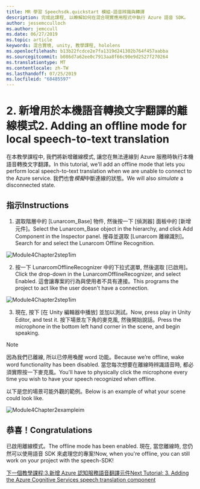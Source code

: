 ```yaml
---
title: MR 學習 Speechsdk.quickstart 模組-語音辨識與轉譯
description: 完成此課程, 以瞭解如何在混合現實應用程式中執行 Azure 語音 SDK。
author: jessemcculloch
ms.author: jemccull
ms.date: 06/27/2019
ms.topic: article
keywords: 混合實境, unity, 教學課程, hololens
ms.openlocfilehash: b13b22fcdce2e7fa1319d241302b764f457aabba
ms.sourcegitcommit: b086d7a62ee0c7913aa8f66c90e9d2527f270264
ms.translationtype: MT
ms.contentlocale: zh-TW
ms.lasthandoff: 07/25/2019
ms.locfileid: "68485597"
---
```

# <a name="2----adding-an-offline-mode-for-local-speech-to-text-translation"></a><span data-ttu-id="f7a56-104">2.  新增用於本機語音轉換文字翻譯的離線模式</span><span class="sxs-lookup"><span data-stu-id="f7a56-104">2.    Adding an offline mode for local speech-to-text translation</span></span>

<span data-ttu-id="f7a56-105">在本教學課程中, 我們將新增離線模式, 讓您在無法連線到 Azure 服務時執行本機語音轉換文字翻譯。</span><span class="sxs-lookup"><span data-stu-id="f7a56-105">In this tutorial, we'll add an offline mode that lets you perform local speech-to-text translation when we are unable to connect to the Azure service.</span></span> <span data-ttu-id="f7a56-106">我們也會*模擬*中斷連線的狀態。</span><span class="sxs-lookup"><span data-stu-id="f7a56-106">We will also *simulate* a disconnected state.</span></span>

## <a name="instructions"></a><span data-ttu-id="f7a56-107">指示</span><span class="sxs-lookup"><span data-stu-id="f7a56-107">Instructions</span></span>

1. <span data-ttu-id="f7a56-108">選取階層中的 [Lunarcom_Base] 物件, 然後按一下 [偵測器] 面板中的 [新增元件]。</span><span class="sxs-lookup"><span data-stu-id="f7a56-108">Select the Lunarcom_Base object in the hierarchy, and click Add Component in the Inspector panel.</span></span> <span data-ttu-id="f7a56-109">搜尋並選取 [Lunarcom 離線識別]。</span><span class="sxs-lookup"><span data-stu-id="f7a56-109">Search for and select the Lunarcom Offline Recognition.</span></span>

![Module4Chapter2step1im](images/module4chapter2step1im.PNG)

2. <span data-ttu-id="f7a56-111">按一下 LunarcomOfflineRecognizer 中的下拉式選單, 然後選取 [已啟用]。</span><span class="sxs-lookup"><span data-stu-id="f7a56-111">Click the drop-down in the LunarcomOfflineRecognizer, and select Enabled.</span></span> <span data-ttu-id="f7a56-112">這會讓專案的行為與使用者不具有連接。</span><span class="sxs-lookup"><span data-stu-id="f7a56-112">This programs the project to act like the user doesn't have a connection.</span></span> 

![Module4Chapter2step1im](images/module4chapter2step2im.PNG)

3. <span data-ttu-id="f7a56-114">現在, 按下 [在 Unity 編輯器中播放] 並加以測試。</span><span class="sxs-lookup"><span data-stu-id="f7a56-114">Now, press play in Unity Editor, and test it.</span></span> <span data-ttu-id="f7a56-115">按下場景左下角的麥克風, 然後開始說話。</span><span class="sxs-lookup"><span data-stu-id="f7a56-115">Press the microphone in the bottom left hand corner in the scene, and begin speaking.</span></span> 

> [!NOTE]
> <span data-ttu-id="f7a56-116">因為我們已離線, 所以已停用喚醒 word 功能。</span><span class="sxs-lookup"><span data-stu-id="f7a56-116">Because we’re offline, wake word functionality has been disabled.</span></span> <span data-ttu-id="f7a56-117">當您每次想要在離線時辨識語音時, 都必須實際按一下麥克風。</span><span class="sxs-lookup"><span data-stu-id="f7a56-117">You'll have to physically click the microphone every time you wish to have your speech recognized when offline.</span></span> 

<span data-ttu-id="f7a56-118">以下是您的場景可能外觀的範例。</span><span class="sxs-lookup"><span data-stu-id="f7a56-118">Below is an example of what your scene could look like.</span></span>

![Module4Chapter2exampleim](images/module4chapter2exampleim.PNG)

## <a name="congratulations"></a><span data-ttu-id="f7a56-120">恭喜！</span><span class="sxs-lookup"><span data-stu-id="f7a56-120">Congratulations</span></span>

<span data-ttu-id="f7a56-121">已啟用離線模式。</span><span class="sxs-lookup"><span data-stu-id="f7a56-121">The offline mode has been enabled.</span></span> <span data-ttu-id="f7a56-122">現在, 當您離線時, 您仍然可以使用語音 SDK 來處理您的專案!</span><span class="sxs-lookup"><span data-stu-id="f7a56-122">Now, when you're offline, you can still work on your project with the speech-SDK!</span></span> 


[<span data-ttu-id="f7a56-123">下一個教學課程:3.新增 Azure 認知服務語音翻譯元件</span><span class="sxs-lookup"><span data-stu-id="f7a56-123">Next Tutorial: 3.  Adding the Azure Cognitive Services speech translation component</span></span>](mrlearning-speechSDK-ch3.md)

